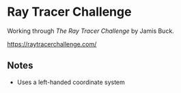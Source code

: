 # Ray Tracer Challenge

Working through *The Ray Tracer Challenge* by Jamis Buck.

https://raytracerchallenge.com/

## Notes
- Uses a left-handed coordinate system
